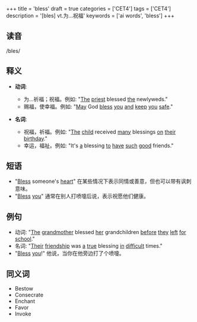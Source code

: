 +++
title = 'bless'
draft = true
categories = ['CET4']
tags = ['CET4']
description = '[bles] vt.为…祝福'
keywords = ['ai words', 'bless']
+++

## 读音
/bles/

## 释义
- **动词**:
  - 为…祈福；祝福。例如: "[The](/zh/post/the/) [priest](/zh/post/priest/) blessed [the](/zh/post/the/) newlyweds."
  - 赐福，使幸福。例如: "[May](/zh/post/may/) God [bless](/zh/post/bless/) [you](/zh/post/you/) [and](/zh/post/and/) [keep](/zh/post/keep/) [you](/zh/post/you/) [safe](/zh/post/safe/)."

- **名词**:
  - 祝福，祈福。例如: "[The](/zh/post/the/) [child](/zh/post/child/) received [many](/zh/post/many/) blessings [on](/zh/post/on/) [their](/zh/post/their/) [birthday](/zh/post/birthday/)."
  - 幸运，福祉。例如: "It's [a](/zh/post/a/) blessing [to](/zh/post/to/) [have](/zh/post/have/) [such](/zh/post/such/) [good](/zh/post/good/) friends."

## 短语
- "[Bless](/zh/post/bless/) someone's [heart](/zh/post/heart/)" 在某些情况下表示同情或善意，但也可以带有讽刺意味。
- "[Bless](/zh/post/bless/) [you](/zh/post/you/)" 通常在别人打喷嚏后说，表示祝愿他们健康。

## 例句
- 动词: "[The](/zh/post/the/) [grandmother](/zh/post/grandmother/) blessed [her](/zh/post/her/) grandchildren [before](/zh/post/before/) [they](/zh/post/they/) [left](/zh/post/left/) [for](/zh/post/for/) [school](/zh/post/school/)."
- 名词: "[Their](/zh/post/their/) [friendship](/zh/post/friendship/) was [a](/zh/post/a/) [true](/zh/post/true/) blessing [in](/zh/post/in/) [difficult](/zh/post/difficult/) times."
- "[Bless](/zh/post/bless/) [you](/zh/post/you/)!" 他说，当你在他旁边打了个喷嚏。

## 同义词
- Bestow
- Consecrate
- Enchant
- Favor
- Invoke
